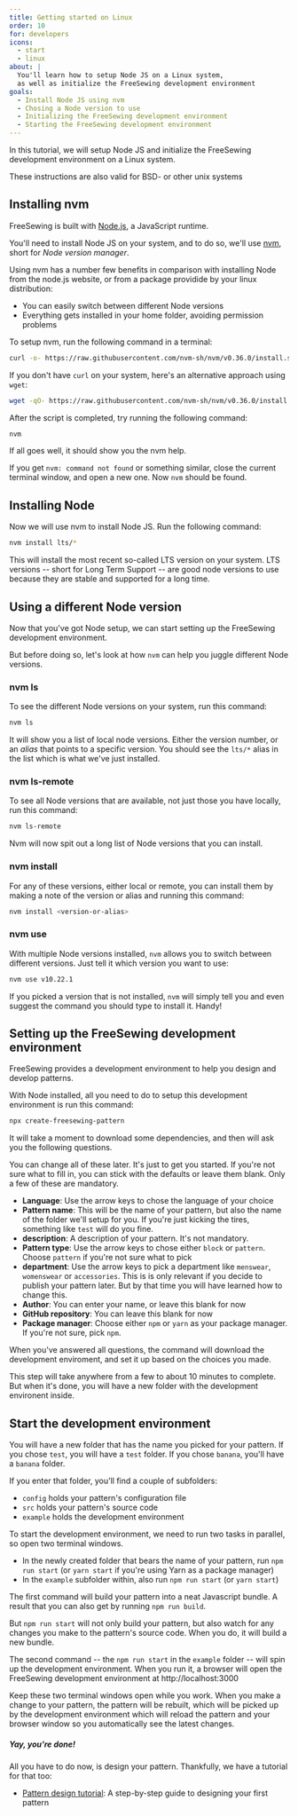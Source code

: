 ```yaml
---
title: Getting started on Linux
order: 10
for: developers
icons: 
  - start
  - linux
about: |
  You'll learn how to setup Node JS on a Linux system, 
  as well as initialize the FreeSewing development environment
goals:
  - Install Node JS using nvm
  - Chosing a Node version to use
  - Initializing the FreeSewing development environment
  - Starting the FreeSewing development environment
---
```


In this tutorial, we will setup Node JS and initialize the FreeSewing 
development environment on a Linux system.

<Tip>These instructions are also valid for BSD- or other unix systems</Tip>

## Installing nvm

FreeSewing is built with [Node.js](https://nodejs.org/), a JavaScript runtime.

You'll need to install Node JS on your system, and to do so, we'll 
use [nvm](https://github.com/nvm-sh/nvm), short for _Node version manager_.

Using nvm has a number few benefits in comparison with installing Node from
the node.js website, or from a package providide by your linux distribution:

 - You can easily switch between different Node versions
 - Everything gets installed in your home folder, avoiding permission problems

To setup nvm, run the following command in a terminal:

```bash
curl -o- https://raw.githubusercontent.com/nvm-sh/nvm/v0.36.0/install.sh | bash
```

If you don't have `curl` on your system, here's an alternative approach using `wget`:

```bash
wget -qO- https://raw.githubusercontent.com/nvm-sh/nvm/v0.36.0/install.sh | bash
```

After the script is completed, try running the following command:

```bash
nvm
```

If all goes well, it should show you the nvm help. 

<Tip>

If you get `nvm: command not found` or something similar, close the current terminal
window, and open a new one. Now `nvm` should be found.

</Tip>

## Installing Node

Now we will use nvm to install Node JS. Run the following command:

```bash
nvm install lts/*
```

This will install the most recent so-called LTS version on your system.
LTS versions -- short for Long Term Support -- are good node versions
to use because they are stable and supported for a long time.

## Using a different Node version

Now that you've got Node setup, we can start setting up the FreeSewing
development environment.

But before doing so, let's look at how `nvm` can help you juggle different
Node versions.

### nvm ls

To see the different Node versions on your system, run this command:

```bash
nvm ls
```

It will show you a list of local node versions. 
Either the version number, or an _alias_ that points to a specific version.
You should see the `lts/*` alias in the list which is what we've just installed.

### nvm ls-remote

To see all Node versions that are available, not just those you have locally,
run this command:

```bash
nvm ls-remote
```

Nvm will now spit out a long list of Node versions that you can install.

### nvm install

For any of these versions, either local or remote, you can install them
by making a note of the version or alias and running this command:

```bash
nvm install <version-or-alias>
```

### nvm use

With multiple Node versions installed, `nvm` allows you to switch between different
versions. Just tell it which version you want to use:

```bash
nvm use v10.22.1
```

If you picked a version that is not installed, `nvm` will simply tell you
and even suggest the command you should type to install it. Handy!

## Setting up the FreeSewing development environment

FreeSewing provides a development environment to help you design and develop patterns.

With Node installed, all you need to do to setup this development environment is run this command:

```bash
npx create-freesewing-pattern
```

It will take a moment to download some dependencies, and then will ask you the following questions.

You can change all of these later. It's just to get you started.
If you're not sure what to fill in, you can stick with the defaults or leave them blank.
Only a few of these are mandatory.

 - **Language**: Use the arrow keys to chose the language of your choice
 - **Pattern name**: This will be the name of your pattern, but also the name of the folder we'll setup for you. If you're just kicking the tires, something like `test` will do you fine.                      
 - **description**: A description of your pattern. It's not mandatory.
 - **Pattern type**: Use the arrow keys to chose either `block` or `pattern`. Choose `pattern` if you're not sure what to pick                   
 - **department**: Use the arrow keys to pick a department like `menswear`, `womenswear` or `accessories`. This is is only relevant if you decide to publish your pattern later. But by that time you will have learned how to change this.
 - **Author**: You can enter your name, or leave this blank for now
 - **GitHub repository**: You can leave this blank for now
 - **Package manager**: Choose either `npm` or `yarn` as your package manager. If you're not sure, pick `npm`.                    


When you've answered all questions, the command will download the development enviroment,
and set it up based on the choices you made.

This step will take anywhere from a few to about 10 minutes to complete.
But when it's done, you will have a new folder with the development environent inside.

## Start the development environment

You will have a new folder that has the name you picked for your pattern.
If you chose `test`, you will have a `test` folder. If you chose `banana`, you'll have a `banana` folder.

If you enter that folder, you'll find a couple of subfolders:

 - `config` holds your pattern's configuration file
 - `src` holds your pattern's source code
 - `example` holds the development environment

To start the development environment, we need to run two tasks in parallel, so open two terminal windows.

 - In the newly created folder that bears the name of your pattern, run `npm run start` (or `yarn start` if you're using Yarn as a package manager)
 - In the `example` subfolder within, also run `npm run start` (or `yarn start`)

The first command will build your pattern into a neat Javascript bundle. 
A result that you can also get by running `npm run build`.

But `npm run start` will not only build your pattern, but also watch for any changes you make to
the pattern's source code. When you do, it will build a new bundle. 


The second command -- the `npm run start` in the `example` folder -- will spin up the development 
environment. When you run it, a browser will open the FreeSewing development environment at
http://localhost:3000 

Keep these two terminal windows open while you work.
When you make a change to your pattern, the pattern will be rebuilt, which will be picked up by
the development environment which will reload the pattern and your browser window so you automatically see the latest changes.

<Note>

##### Yay, you're done!

All you have to do now, is design your pattern.
Thankfully, we have a tutorial for that too:

 - [Pattern design tutorial](/tutorials/pattern-design/): A step-by-step guide to designing your first pattern

</Note>

